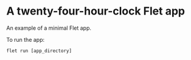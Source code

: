 # A twenty-four-hour-clock Flet app

An example of a minimal Flet app.

To run the app:

```
flet run [app_directory]
```